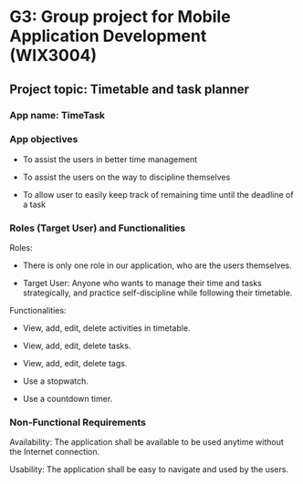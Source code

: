 # G3: Group project for Mobile Application Development (WIX3004)

## Project topic: Timetable and task planner

### App name: TimeTask

### App objectives

- To assist the users in better time management

- To assist the users on the way to discipline themselves

- To allow user to easily keep track of remaining time until the deadline of a task

### Roles (Target User) and Functionalities

Roles:

- There is only one role in our application, who are the users themselves.

- Target User: Anyone who wants to manage their time and tasks strategically, and practice self-discipline while following their timetable.

Functionalities:

- View, add, edit, delete activities in timetable.

- View, add, edit, delete tasks.

- View, add, edit, delete tags.

- Use a stopwatch.

- Use a countdown timer.

### Non-Functional Requirements

Availability: The application shall be available to be used anytime without the Internet connection.

Usability: The application shall be easy to navigate and used by the users.
